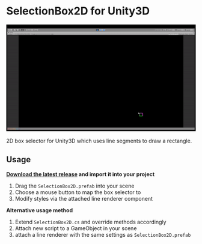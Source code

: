 # SelectionBox2D for Unity3D

![alt text](Screenshots/SelectionBox2D.gif)

2D box selector for Unity3D which uses line segments to draw a rectangle.

## Usage

**[Download the latest release](https://github.com/mdmnk/SelectionBox2D/releases/latest) and import it into your project**

1. Drag the `SelectionBox2D.prefab` into your scene
1. Choose a mouse button to map the box selector to
1. Modify styles via the attached line renderer component

**Alternative usage method**

1. Extend `SelectionBox2D.cs` and override methods accordingly
1. Attach new script to a GameObject in your scene
1. attach a line renderer with the same settings as `SelectionBox2D.prefab`
